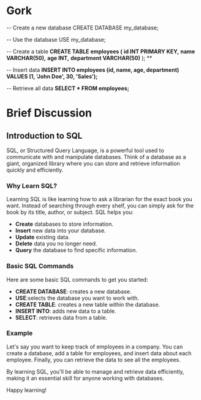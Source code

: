 # Gork
-- Create a new database
CREATE DATABASE my_database;

-- Use the database
USE my_database;

-- Create a table
**CREATE TABLE employees (**
    **id INT PRIMARY KEY,**
    **name VARCHAR(50),**
    **age INT,**
    **department VARCHAR(50)**
); **

-- Insert data
**INSERT INTO employees (id, name, age, department)**
**VALUES (1, 'John Doe', 30, 'Sales');**

-- Retrieve all data
**SELECT * FROM employees;**


# Brief Discussion

## Introduction to SQL

SQL, or Structured Query Language, is a powerful tool used to communicate with and manipulate databases. Think of a database as a giant, organized library where you can store and retrieve information quickly and efficiently.

### Why Learn SQL?

Learning SQL is like learning how to ask a librarian for the exact book you want. Instead of searching through every shelf, you can simply ask for the book by its title, author, or subject. SQL helps you:

- **Create** databases to store information.
- **Insert** new data into your database.
- **Update** existing data.
- **Delete** data you no longer need.
- **Query** the database to find specific information.

### Basic SQL Commands

Here are some basic SQL commands to get you started:

- **CREATE DATABASE**: creates a new database.
- **USE**:selects the database you want to work with.
- **CREATE TABLE**: creates a new table within the database.
- **INSERT INTO**: adds new data to a table.
- **SELECT**: retrieves data from a table.

### Example

Let's say you want to keep track of employees in a company. You can create a database, add a table for employees, and insert data about each employee. Finally, you can retrieve the data to see all the employees.

By learning SQL, you'll be able to manage and retrieve data efficiently, making it an essential skill for anyone working with databases.

Happy learning!